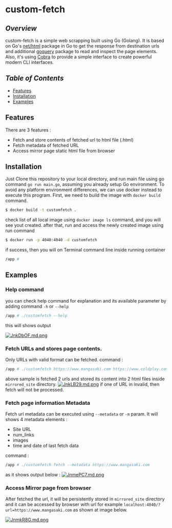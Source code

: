 # custom-fetch
## _Overview_
custom-fetch is a simple web scrapping built using Go (Golang). It is based on Go's [net/html](https://pkg.go.dev/net/http) package in Go to get the response from destination urls and additional [goquery](https://github.com/PuerkitoBio/goquery) package to read and inspect the page elements. Also, it's using [Cobra](https://github.com/spf13/cobra) to provide a simple interface to create powerful modern CLI interfaces.

## _Table of Contents_
- [Features](#features)
- [Installation](#installation)
- [Examples](#examples)

## Features
There are 3 features :
- Fetch and store contents of fetched url to html file (.html)
- Fetch metadata of fetched URL
- Access mirror page static html file from browser

## Installation
Just Clone this repository to your local directory, and run main file using go command `go run main.go`, assuming you already setup Go environment. To avoid any platform environment differences, we can use docker instead to execute this program. First, we need to build the image with `docker build` command.

```sh
$ docker build -t customfetch .
```
check list of all local image using `docker image ls` command, and you will see yout <your-image-name> created.
after that, run and access the newly created image using run command
```sh
$ docker run -p 4040:4040 -d customfetch
```
if success, then you will on Terminal command line inside running container
```sh
/app # 
```

## Examples
### Help command 
you can check help command for explanation and its available parameter by adding command `-h` or `--help`
```sh
/app # ./customfetch --help
``` 
this will shows output

[![JnkDbOF.md.png](https://iili.io/JnkDbOF.md.png)](https://freeimage.host/i/JnkDbOF)

### Fetch URLs and stores page contents. 
Only URLs with valid format can be fetched. 
command : 
```sh
/app # ./customfetch https://www.mangasaki.com https://www.coldplay.com
```
above sample is fetched 2 urls and stored its content into 2 html files inside `mirrored_site` directory. 
[![JnkLB29.md.png](https://iili.io/JnkLB29.md.png)](https://freeimage.host/i/JnkLB29)
if one of URL in invalid, then fetch will not be processed. 

### Fetch page information Metadata
Fetch url metadata can be executed using `--metadata` or `-m` param. It will shows 4 metadata elements :
- Site URL
- num_links
- images
- time and date of last fetch data

command : 
```sh
/app # ./customfetch fetch --metadata https://www.mangasaki.com
```

as it shows output below :
[![JnmePC7.md.png](https://iili.io/JnmePC7.md.png)](https://freeimage.host/i/JnmePC7)

### Access Mirror page from browser
After fetched the url, it will be persistently stored in `mirrored_site` directory and it can be accessed by browser with url for example `localhost:4040/?url=https://www.mangasaki.com` as shown at image below.

[![JnmkR8G.md.png](https://iili.io/JnmkR8G.md.png)](https://freeimage.host/i/JnmkR8G)